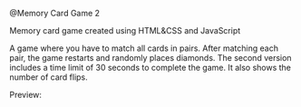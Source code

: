 @Memory Card Game 2

Memory card game created using HTML&CSS and JavaScript

A game where you have to match all cards in pairs. After matching each pair, the game restarts and randomly places diamonds.
The second version includes a time limit of 30 seconds to complete the game. It also shows the number of card flips.

Preview:
